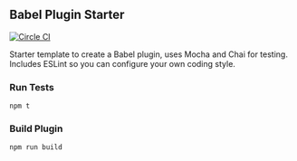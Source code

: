 ## Babel Plugin Starter

[![Circle CI](https://circleci.com/gh/jonsharratt/babel-plugin-starter/tree/master.svg?style=svg)](https://circleci.com/gh/jonsharratt/babel-plugin-starter/tree/master)

Starter template to create a Babel plugin, uses Mocha and Chai for testing.  Includes ESLint so you can configure your own coding style.

### Run Tests
`npm t`

### Build Plugin
`npm run build`


